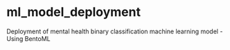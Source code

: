 # ml_model_deployment
Deployment of mental health binary classification machine learning model - Using BentoML
